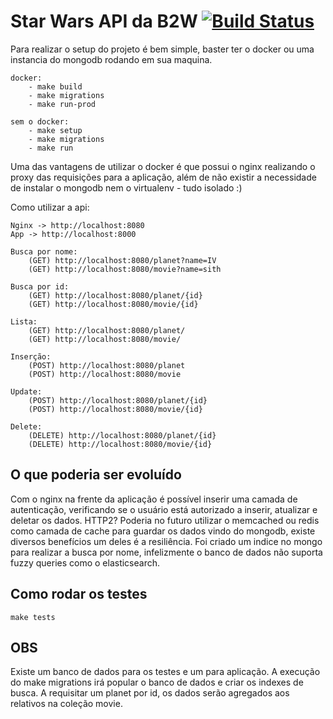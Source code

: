 # Star Wars API da B2W [![Build Status](https://travis-ci.com/diegosperes/bchallenge.svg?branch=master)](https://travis-ci.com/diegosperes/bchallenge)

Para realizar o setup do projeto é bem simple, baster ter o docker ou uma instancia do mongodb rodando em sua maquina.

    docker:
        - make build
        - make migrations
        - make run-prod

    sem o docker:
        - make setup
        - make migrations
        - make run

Uma das vantagens de utilizar o docker é que possui o nginx realizando o proxy das requisições para a aplicação, além de não existir a necessidade de instalar o mongodb nem o virtualenv - tudo isolado :)

Como utilizar a api:

    Nginx -> http://localhost:8080
    App -> http://localhost:8000

    Busca por nome:
        (GET) http://localhost:8080/planet?name=IV
        (GET) http://localhost:8080/movie?name=sith

    Busca por id:
        (GET) http://localhost:8080/planet/{id}
        (GET) http://localhost:8080/movie/{id}

    Lista:
        (GET) http://localhost:8080/planet/
        (GET) http://localhost:8080/movie/

    Inserção:
        (POST) http://localhost:8080/planet
        (POST) http://localhost:8080/movie

    Update:
        (POST) http://localhost:8080/planet/{id}
        (POST) http://localhost:8080/movie/{id}

    Delete:
        (DELETE) http://localhost:8080/planet/{id}
        (DELETE) http://localhost:8080/movie/{id}

## O que poderia ser evoluído
Com o nginx na frente da aplicação é possível inserir uma camada de autenticação, verificando se o usuário está autorizado a inserir, atualizar e deletar os dados. HTTP2?
Poderia no futuro utilizar o memcached ou redis como camada de cache para guardar os dados vindo do mongodb, existe diversos benefícios um deles é a resiliência.
Foi criado um indice no mongo para realizar a busca por nome, infelizmente o banco de dados não suporta fuzzy queries como o elasticsearch.

## Como rodar os testes
    make tests

## OBS
Existe um banco de dados para os testes e um para aplicação.
A execução do make migrations irá popular o banco de dados e criar os indexes de busca.
A requisitar um planet por id, os dados serão agregados aos relativos na coleção movie.
